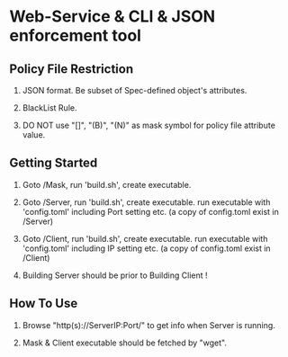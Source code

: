 # Web-Service & CLI & JSON enforcement tool

## Policy File Restriction

1. JSON format. Be subset of Spec-defined object's attributes.

2. BlackList Rule.

3. DO NOT use "[]", "(B)", "(N)" as mask symbol for policy file attribute value.

## Getting Started

1. Goto /Mask, run 'build.sh', create executable.

2. Goto /Server, run 'build.sh', create executable.
   run executable with 'config.toml' including Port setting etc. (a copy of config.toml exist in /Server)

3. Goto /Client, run 'build.sh', create executable.
   run executable with 'config.toml' including IP setting etc. (a copy of config.toml exist in /Client)

4. Building Server should be prior to Building Client ! 

## How To Use

1. Browse "http(s)://ServerIP:Port/" to get info when Server is running. 

2. Mask & Client executable should be fetched by "wget".
